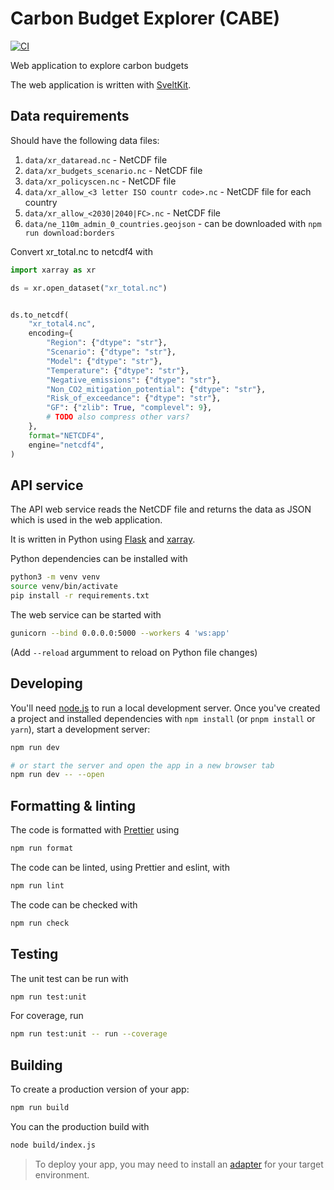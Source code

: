 # Carbon Budget Explorer (CABE)

[![CI](https://github.com/carbon-budget-explorer/cabe/actions/workflows/ci.yml/badge.svg?branch=main)](https://github.com/carbon-budget-explorer/cabe/actions/workflows/ci.yml)

Web application to explore carbon budgets

The web application is written with [SveltKit](https://kit.svelte.dev/).

## Data requirements

Should have the following data files:

1. `data/xr_dataread.nc` - NetCDF file
2. `data/xr_budgets_scenario.nc` - NetCDF file
3. `data/xr_policyscen.nc` - NetCDF file
4. `data/xr_allow_<3 letter ISO countr code>.nc` - NetCDF file for each country
5. `data/xr_allow_<2030|2040|FC>.nc` - NetCDF file
6. `data/ne_110m_admin_0_countries.geojson` - can be downloaded with `npm run download:borders`

Convert xr_total.nc to netcdf4 with

```python
import xarray as xr

ds = xr.open_dataset("xr_total.nc")


ds.to_netcdf(
    "xr_total4.nc",
    encoding={
        "Region": {"dtype": "str"},
        "Scenario": {"dtype": "str"},
        "Model": {"dtype": "str"},
        "Temperature": {"dtype": "str"},
        "Negative_emissions": {"dtype": "str"},
        "Non_CO2_mitigation_potential": {"dtype": "str"},
        "Risk_of_exceedance": {"dtype": "str"},
        "GF": {"zlib": True, "complevel": 9},
        # TODO also compress other vars?
    },
    format="NETCDF4",
    engine="netcdf4",
)
```

## API service

The API web service reads the NetCDF file and returns the data as JSON which is used in the web application.

It is written in Python using [Flask](https://flask.palletsprojects.com/) and [xarray](https://xarray.dev/).

Python dependencies can be installed with

```bash
python3 -m venv venv
source venv/bin/activate
pip install -r requirements.txt
```

The web service can be started with

```bash
gunicorn --bind 0.0.0.0:5000 --workers 4 'ws:app'
```
(Add `--reload` argumment to reload on Python file changes)

## Developing

You'll need [node.js](https://nodejs.org/en) to run a local development server.
Once you've created a project and installed dependencies with `npm install` (or `pnpm install` or `yarn`), start a development server:

```bash
npm run dev

# or start the server and open the app in a new browser tab
npm run dev -- --open
```

## Formatting & linting

The code is formatted with [Prettier](https://prettier.io/) using

```bash
npm run format
```

The code can be linted, using Prettier and eslint, with

```bash
npm run lint
```

The code can be checked with

```bash
npm run check
```

## Testing

The unit test can be run with

```bash
npm run test:unit
```

For coverage, run

```bash
npm run test:unit -- run --coverage
```

## Building

To create a production version of your app:

```bash
npm run build
```

You can the production build with

```bash
node build/index.js
```

> To deploy your app, you may need to install an [adapter](https://kit.svelte.dev/docs/adapters) for your target environment.
